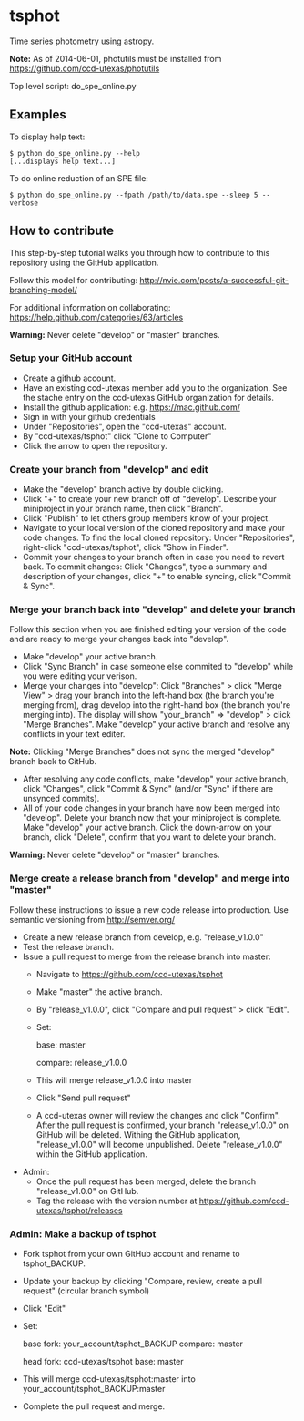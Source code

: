 # tsphot

Time series photometry using astropy.

**Note:** As of 2014-06-01, photutils must be installed from https://github.com/ccd-utexas/photutils

Top level script: do_spe_online.py

## Examples

To display help text: 
```
$ python do_spe_online.py --help
[...displays help text...]
```

To do online reduction of an SPE file:
```
$ python do_spe_online.py --fpath /path/to/data.spe --sleep 5 --verbose
```

## How to contribute

This step-by-step tutorial walks you through how to contribute to this repository using the GitHub application.

Follow this model for contributing: http://nvie.com/posts/a-successful-git-branching-model/

For additional information on collaborating: https://help.github.com/categories/63/articles

**Warning:** Never delete "develop" or "master" branches.

### Setup your GitHub account
- Create a github account.
- Have an existing ccd-utexas member add you to the organization. See the stache entry on the ccd-utexas GitHub organization for details.
- Install the github application: e.g. https://mac.github.com/
- Sign in with your github credentials
- Under "Repositories", open the "ccd-utexas" account.
- By "ccd-utexas/tsphot" click "Clone to Computer"
- Click the arrow to open the repository.

### Create your branch from "develop" and edit
- Make the "develop" branch active by double clicking.
- Click "+" to create your new branch off of "develop". Describe your miniproject in your branch name, then click "Branch".
- Click "Publish" to let others group members know of your project.
- Navigate to your local version of the cloned repository and make your code changes. To find the local cloned repository: Under "Repositories", right-click "ccd-utexas/tsphot", click "Show in Finder".
- Commit your changes to your branch often in case you need to revert back. To commit changes: Click "Changes", type a summary and description of your changes, click "+" to enable syncing, click "Commit & Sync".

### Merge your branch back into "develop" and delete your branch

Follow this section when you are finished editing your version of the code and are ready to merge your changes back into "develop".

- Make "develop" your active branch.
- Click "Sync Branch" in case someone else commited to "develop" while you were editing your verison.
- Merge your changes into "develop": Click "Branches" > click "Merge View" > drag your branch into the left-hand box (the branch you're merging from), drag develop into the right-hand box (the branch you're merging into). The display will show "your_branch" => "develop" > click "Merge Branches". Make "develop" your active branch and resolve any conflicts in your text editer.

**Note:** Clicking "Merge Branches" does not sync the merged "develop" branch back to GitHub.

- After resolving any code conflicts, make "develop" your active branch, click "Changes", click "Commit & Sync" (and/or "Sync" if there are unsynced commits).
- All of your code changes in your branch have now been merged into "develop". Delete your branch now that your miniproject is complete. Make "develop" your active branch. Click the down-arrow on your branch, click "Delete", confirm that you want to delete your branch.

**Warning:** Never delete "develop" or "master" branches.

### Merge create a release branch from "develop" and merge into "master"

Follow these instructions to issue a new code release into production. Use semantic versioning from http://semver.org/

- Create a new release branch from develop, e.g. "release_v1.0.0"
- Test the release branch.
- Issue a pull request to merge from the release branch into master:
  - Navigate to https://github.com/ccd-utexas/tsphot
  - Make "master" the active branch.
  - By "release_v1.0.0", click "Compare and pull request" > click "Edit".
  - Set:
	
    base: master
	
    compare: release_v1.0.0
	
  - This will merge release_v1.0.0 into master
  - Click "Send pull request"
  - A ccd-utexas owner will review the changes and click "Confirm". After the pull request is confirmed, your branch "release_v1.0.0" on GitHub will be deleted. Withing the GitHub application, "release_v1.0.0" will become unpublished. Delete "release_v1.0.0" within the GitHub application.
- Admin: 
  - Once the pull request has been merged, delete the branch "release_v1.0.0" on GitHub.
  - Tag the release with the version number at https://github.com/ccd-utexas/tsphot/releases

### Admin: Make a backup of tsphot
- Fork tsphot from your own GitHub account and rename to tsphot_BACKUP.
- Update your backup by clicking "Compare, review, create a pull request" (circular branch symbol)
- Click "Edit"
- Set:
  
  base fork: your_account/tsphot_BACKUP compare: master

  head fork: ccd-utexas/tsphot base: master

- This will merge ccd-utexas/tsphot:master into your_account/tsphot_BACKUP:master
- Complete the pull request and merge.
